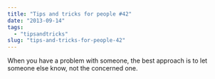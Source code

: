 ```yaml
---
title: "Tips and tricks for people #42"
date: "2013-09-14"
tags: 
  - "tipsandtricks"
slug: "tips-and-tricks-for-people-42"
---
```


When you have a problem with someone, the best approach is to let someone else know, not the concerned one.
